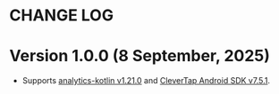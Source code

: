 # CHANGE LOG

Version 1.0.0 (8 September, 2025)
===================================
* Supports [analytics-kotlin v1.21.0](https://github.com/segmentio/analytics-kotlin) and [CleverTap Android SDK v7.5.1](https://github.com/CleverTap/clevertap-android-sdk/blob/master/docs/CTCORECHANGELOG.md#version-751-august-28-2025).
